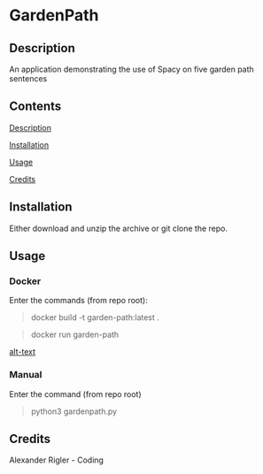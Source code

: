 # GardenPath

<a name ="description">

## Description

An application demonstrating the use of Spacy on five garden path sentences

<a name ="contents">

## Contents

[Description](#description)

[Installation](#installation)

[Usage](#usage)

[Credits](#credits)

<a name ="installation">

## Installation

Either download and unzip the archive or git clone the repo.

<a name ="usage">

## Usage

### Docker
Enter the commands (from repo root):
> docker build -t garden-path:latest .

> docker run garden-path


[alt-text](images/docker.png "running in a Docker container")

### Manual

Enter the command (from repo root)
> python3 gardenpath.py

<a name ="credits"> 

## Credits

Alexander Rigler - Coding